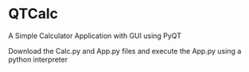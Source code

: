 # QTCalc
A Simple Calculator Application with GUI using PyQT


Download the Calc.py and App.py files and execute the App.py using a python interpreter
